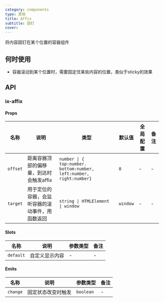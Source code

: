 ```yaml
---
category: components
type: 其他
title: Affix
subtitle: 固钉
cover:
---
```


将内容固钉在某个位置的容器组件

## 何时使用

- 容器滚动到某个位置时，需要固定住某些内容的位置，类似于sticky的效果

## API

### ix-affix

#### Props

| 名称 | 说明 | 类型  | 默认值 | 全局配置 | 备注 |
| --- | --- | --- | ---  | --- | --- |
| `offset` | 距离容器顶部的偏移量，到达时会触发affix | `number \| { top:number. bottom:number, left:number, right:number}` | `0` | - | - |
| `target` | 用于定位的容器，会监听容器的滚动事件，用函数返回 | `string \| HTMLElement \| window` | `window` | - | - |

#### Slots

| 名称 | 说明 | 参数类型 | 备注 |
|  --- | --- | --- | --- |
| `default` | 自定义显示内容 | - | - |

#### Emits

| 名称 | 说明 | 参数类型 | 备注 |
| --- | --- | --- | --- |
| `change` | 固定状态改变时触发 | `boolean`  | - |
